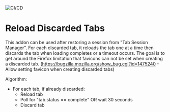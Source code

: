 ![CI/CD](https://github.com/irvinm/ReloadDiscardedTabs/workflows/CI/CD/badge.svg)

# Reload Discarded Tabs

This addon can be used after restoring a session from "Tab Session Manager".  For each discarded tab, it reloads the tab one at a time then discards the tab when loading completes or a timeout occurs.  The goal is to get around the Firefox limitation that favicons can not be set when creating a discarded tab.  (https://bugzilla.mozilla.org/show_bug.cgi?id=1475240 - Allow setting favicon when creating discarded tabs)

Algorithm:
  * For each tab, if already discarded:
    * Reload tab
    * Poll for "tab.status == complete" OR wait 30 seconds
    * Discard tab
